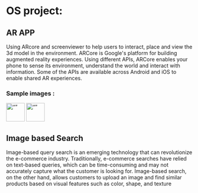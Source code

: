 # OS project:

## AR APP

Using ARcore and screenviewer to help users to interact, place and view the 3d model in the environment.
ARCore is Google's platform for building augmented reality experiences. Using different APIs, ARCore enables your phone to sense its environment, understand the world and interact with information. Some of the APIs are available across Android and iOS to enable shared AR experiences.

### Sample images : 

<img src="https://drive.google.com/file/d/1fTK4qy34fsw-sI91FEhiBLXIFcfCJK8B" alt= “” width="50" height="50">

<img src="https://drive.google.com/file/d/1pPbUoDsgLvHCzCJLUbAMlAq7EEI5DaDQ" alt= “” width="50" height="50">

## Image based Search

Image-based query search is an emerging technology that can revolutionize the e-commerce industry. Traditionally, e-commerce searches have relied on text-based queries, which can be time-consuming and may not accurately capture what the customer is looking for. Image-based search, on the other hand, allows customers to upload an image and find similar products based on visual features such as color, shape, and texture

